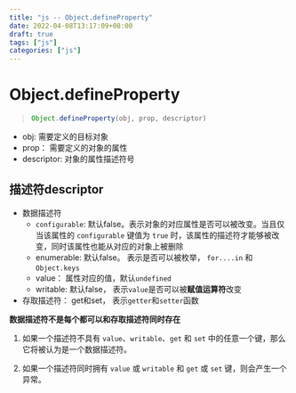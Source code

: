 ```yaml
---
title: "js -- Object.defineProperty"
date: 2022-04-08T13:17:09+08:00
draft: true
tags: ["js"]
categories: ["js"]
---
```




# Object.defineProperty



> ```typescript
> Object.defineProperty(obj, prop, descriptor)
> ```



- obj: 需要定义的目标对象
- prop： 需要定义的对象的属性
- descriptor: 对象的属性描述符号



## 描述符descriptor



- 数据描述符
  - `configurable`: 默认false。表示对象的对应属性是否可以被改变。当且仅当该属性的 `configurable` 键值为 `true` 时，该属性的描述符才能够被改变，同时该属性也能从对应的对象上被删除
  - enumerable:  默认false。 表示是否可以被枚举， `for....in` 和 `Object.keys`
  - value： 属性对应的值，默认`undefined`
  - writable:  默认false， 表示`value`是否可以被**赋值运算符**改变
- 存取描述符： get和set，  表示`getter`和`setter`函数



**数据描述符不是每个都可以和存取描述符同时存在**



1. 如果一个描述符不具有 `value`、`writable`、`get` 和 `set` 中的任意一个键，那么它将被认为是一个数据描述符。

   

2. 如果一个描述符同时拥有 `value` 或 `writable` 和 `get` 或 `set` 键，则会产生一个异常。





